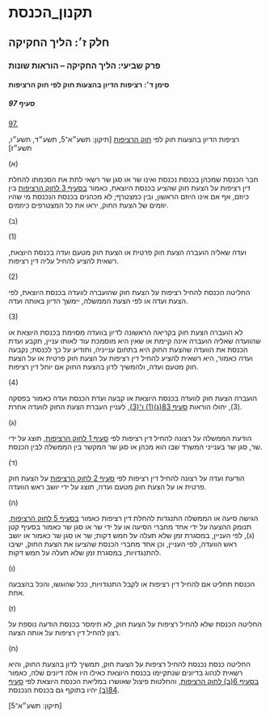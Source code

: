 # תקנון_הכנסת

## חלק ז׳: הליך החקיקה

### פרק שביעי: הליך החקיקה – הוראות שונות

#### סימן ד׳: רציפות הדיון בהצעות חוק לפי חוק הרציפות

##### סעיף 97

[97.](https://he.wikisource.org/wiki/%D7%AA%D7%A7%D7%A0%D7%95%D7%9F_%D7%94%D7%9B%D7%A0%D7%A1%D7%AA#%D7%A1%D7%A2%D7%99%D7%A3_97)

רציפות הדיון בהצעות חוק לפי [חוק הרציפות](https://he.wikisource.org/wiki/%D7%97%D7%95%D7%A7_%D7%A8%D7%A6%D7%99%D7%A4%D7%95%D7%AA_%D7%94%D7%93%D7%99%D7%95%D7%9F_%D7%91%D7%94%D7%A6%D7%A2%D7%95%D7%AA_%D7%97%D7%95%D7%A7 "חוק רציפות הדיון בהצעות חוק") [תיקון: תשע״א־5, תשע״ד, תשע״ו, תשע״ז]

(א)

חבר הכנסת שמכהן בכנסת נכנסת ואינו שר או סגן שר רשאי לתת את הסכמתו להחלת דין רציפות על הצעת חוק שהציע בכנסת היוצאת, כאמור [בסעיף 3 לחוק הרציפות](https://he.wikisource.org/wiki/%D7%97%D7%95%D7%A7_%D7%A8%D7%A6%D7%99%D7%A4%D7%95%D7%AA_%D7%94%D7%93%D7%99%D7%95%D7%9F_%D7%91%D7%94%D7%A6%D7%A2%D7%95%D7%AA_%D7%97%D7%95%D7%A7#%D7%A1%D7%A2%D7%99%D7%A3_3 "חוק רציפות הדיון בהצעות חוק") בין כיוזם, אף אם אינו היוזם הראשון, ובין כמצטרף; לא מכהנים בכנסת הנכנסת מי שהיו יוזמים של הצעת החוק, יראו את כל המצטרפים כיוזמים.

(ב)

(1)

ועדה שאליה הועברה הצעת חוק פרטית או הצעת חוק מטעם ועדה בכנסת היוצאת, רשאית להציע להחיל עליה דין רציפות.

(2)

החליטה הכנסת להחיל רציפות על הצעת חוק שהועברה לוועדה בכנסת היוצאת, לפי הצעת ועדה או לפי הצעת הממשלה, יימשך הדיון באותה ועדה.

(3)

לא הועברה הצעת חוק בקריאה הראשונה לדיון בוועדה מסוימת בכנסת היוצאת או שהוועדה שאליה הועברה אינה קיימת או שאין היא מוסמכת עוד לאותו עניין, תקבע ועדת הכנסת את הוועדה שהצעת החוק היא בתחום ענייניה, ותודיע על כך לכנסת; נקבעה ועדה כאמור, היא רשאית להציע להחיל דין רציפות על הצעת חוק פרטית או על הצעת חוק מטעם ועדה, ולהמשיך לדון בהצעת החוק אם יוחל דין רציפות.

(4)

הועברה הצעת חוק לוועדה בכנסת היוצאת או קבעה ועדת הכנסת ועדה כאמור בפסקה (3), יחולו הוראות [סעיף 83(ג)(1) ו־(3)](https://he.wikisource.org/wiki/%D7%AA%D7%A7%D7%A0%D7%95%D7%9F_%D7%94%D7%9B%D7%A0%D7%A1%D7%AA#%D7%A1%D7%A2%D7%99%D7%A3_83), לעניין העברת הצעת החוק לוועדה אחרת.

(ג)

הודעת הממשלה על רצונה להחיל דין רציפות לפי [סעיף 1 לחוק הרציפות](https://he.wikisource.org/wiki/%D7%97%D7%95%D7%A7_%D7%A8%D7%A6%D7%99%D7%A4%D7%95%D7%AA_%D7%94%D7%93%D7%99%D7%95%D7%9F_%D7%91%D7%94%D7%A6%D7%A2%D7%95%D7%AA_%D7%97%D7%95%D7%A7#%D7%A1%D7%A2%D7%99%D7%A3_1 "חוק רציפות הדיון בהצעות חוק"), תוצג על ידי שר, סגן שר בענייני המשרד שבו הוא מכהן או סגן שר המקשר בין הממשלה לבין הכנסת.

(ד)

הודעת ועדה על רצונה להחיל דין רציפות לפי [סעיף 2 לחוק הרציפות](https://he.wikisource.org/wiki/%D7%97%D7%95%D7%A7_%D7%A8%D7%A6%D7%99%D7%A4%D7%95%D7%AA_%D7%94%D7%93%D7%99%D7%95%D7%9F_%D7%91%D7%94%D7%A6%D7%A2%D7%95%D7%AA_%D7%97%D7%95%D7%A7#%D7%A1%D7%A2%D7%99%D7%A3_2 "חוק רציפות הדיון בהצעות חוק") על הצעת חוק פרטית או על הצעת חוק מטעם ועדה, תוצג על ידי יושב ראש הוועדה.

(ה)

הגישה סיעה או הממשלה התנגדות להחלת דין רציפות כאמור [בסעיף 5 לחוק הרציפות](https://he.wikisource.org/wiki/%D7%97%D7%95%D7%A7_%D7%A8%D7%A6%D7%99%D7%A4%D7%95%D7%AA_%D7%94%D7%93%D7%99%D7%95%D7%9F_%D7%91%D7%94%D7%A6%D7%A2%D7%95%D7%AA_%D7%97%D7%95%D7%A7#%D7%A1%D7%A2%D7%99%D7%A3_5 "חוק רציפות הדיון בהצעות חוק"), תנומק ההצעה על ידי אחד מחברי הסיעה או על ידי שר או סגן שר כאמור בסעיף קטן (ג), לפי העניין, במסגרת זמן שלא תעלה על חמש דקות; שר או סגן שר כאמור או יושב ראש הוועדה, לפי העניין, וכן אחד מחברי הכנסת שהציעו את הצעת החוק, ישיבו להתנגדויות, במסגרת זמן שלא תעלה על חמש דקות.

(ו)

הכנסת תחליט אם להחיל דין רציפות או לקבל התנגדויות, ככל שהוגשו, והכל בהצבעה אחת.

(ז)

החליטה הכנסת שלא להחיל רציפות על הצעת חוק, לא תימסר בכנסת הודעה נוספת על רצון להחיל דין רציפות על אותה הצעה.

(ח)

החליטה כנסת נכנסת להחיל רציפות על הצעת חוק, תמשיך לדון בהצעת החוק, והיא רשאית לנהוג בדיונים שנתקיימו בכנסת היוצאת כאילו היו אלה דיונים שלה, כאמור [בסעיף 6(ב) לחוק הרציפות](https://he.wikisource.org/wiki/%D7%97%D7%95%D7%A7_%D7%A8%D7%A6%D7%99%D7%A4%D7%95%D7%AA_%D7%94%D7%93%D7%99%D7%95%D7%9F_%D7%91%D7%94%D7%A6%D7%A2%D7%95%D7%AA_%D7%97%D7%95%D7%A7#%D7%A1%D7%A2%D7%99%D7%A3_6 "חוק רציפות הדיון בהצעות חוק"), והחלטות פיצול שאושרו במליאת הכנסת היוצאת לפי [סעיף 84(ב)](https://he.wikisource.org/wiki/%D7%AA%D7%A7%D7%A0%D7%95%D7%9F_%D7%94%D7%9B%D7%A0%D7%A1%D7%AA#%D7%A1%D7%A2%D7%99%D7%A3_84) יהיו בתוקף גם בכנסת הנכנסת.

[תיקון: תשע״א־5]